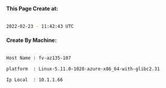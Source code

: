 
   
#### This Page Create at:

```bash

2022-02-23 - 11:42:43 UTC

```

#### Create By Machine:

```bash

Host Name : fv-az135-107

platform  : Linux-5.11.0-1028-azure-x86_64-with-glibc2.31

Ip Local  : 10.1.1.66

```

